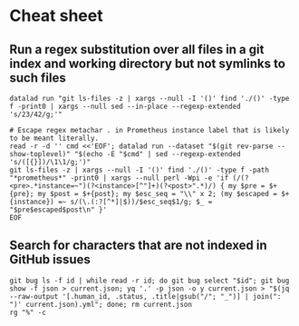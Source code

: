 # Cheat sheet

## Run a regex substitution over all files in a git index and working directory but not symlinks to such files

```Shell
datalad run "git ls-files -z | xargs --null -I '()' find './()' -type f -print0 | xargs --null sed --in-place --regexp-extended 's/23/42/g;'"

# Escape regex metachar . in Prometheus instance label that is likely to be meant literally.
read -r -d '' cmd <<'EOF'; datalad run --dataset "$(git rev-parse --show-toplevel)" "$(echo -E "$cmd" | sed --regexp-extended 's/([{}])/\1\1/g;')"
git ls-files -z | xargs --null -I '()' find './()' -type f -path "*prometheus*" -print0 | xargs --null perl -Wpi -e 'if (/(?<pre>.*instance=~")(?<instance>[^"]+)(?<post>".*)/) { my $pre = $+{pre}; my $post = $+{post}; my $esc_seq = "\\" x 2; (my $escaped = $+{instance}) =~ s/(\.(:?[^*]|$))/$esc_seq$1/g; $_ = "$pre$escaped$post\n" }'
EOF
```

## Search for characters that are not indexed in GitHub issues

```Shell
git bug ls -f id | while read -r id; do git bug select "$id"; git bug show -f json > current.json; yq '.' -p json -o y current.json > "$(jq --raw-output '[.human_id, .status, .title|gsub("/"; "_")] | join(": ")' current.json).yml"; done; rm current.json
rg "%" -c
```
